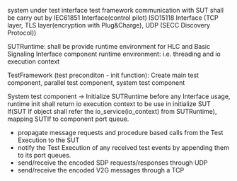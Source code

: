 system under test interface
test framework communication with SUT shall be carry out by IEC61851 Interface(control pilot)
ISO15118 Interface (TCP layer, TLS layer(encryption with Plug&Charge), UDP (SECC Discovery Protocol))

SUTRuntime: shall be provide runtime environment for HLC and Basic Signaling Interface component
runtime environment: i.e. threading and io execution context

TestFramework (test preconditon - init function):
Create main test component, parallel test component, system test component

System test component -> Initialize SUTRuntime before any Interface usage, runtime init shall return
io execution context to be use in initialize SUT If(SUT If object shall refer the io_service(io_context) from SUTRuntime), mapping SUTIf to component port queue.

- propagate message  requests and procedure based calls from the Test Execution to the SUT
- notify the Test Execution of any received test events by appending them to its port queues.
- send/receive the encoded SDP requests/responses through UDP
- send/receive the encoded V2G messages through a TCP